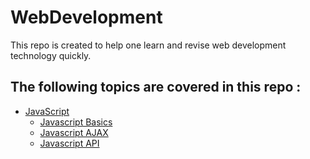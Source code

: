 # WebDevelopment
This repo is created to help one learn and revise web development technology quickly.

## The following topics are covered in this repo :
- [JavaScript]()
  - [Javascript Basics]()
  - [Javascript AJAX]()
  - [Javascript API]()
